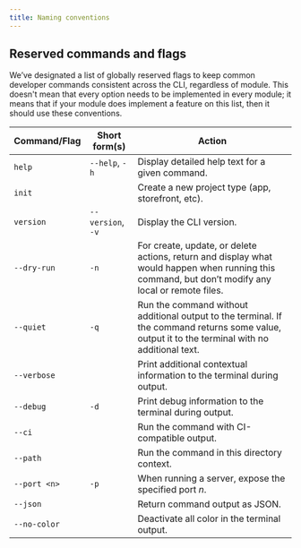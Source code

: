 ```yaml
---
title: Naming conventions
---
```


## Reserved commands and flags

We’ve designated a list of globally reserved flags to keep common developer commands consistent across the CLI, regardless of module. This doesn't mean that every option needs to be implemented in every module; it means that if your module does implement a feature on this list, then it should use these conventions.

Command/Flag    | Short form(s)     | Action
---             | ---               | ---
`help`          | `--help`, `-h`    | Display detailed help text for a given command.
`init`          |                   | Create a new project type (app, storefront, etc).
`version`       | `--version`, `-v` | Display the CLI version.
`--dry-run`     | `-n`              | For create, update, or delete actions, return and display what would happen when running this command, but don’t modify any local or remote files.
`--quiet`       | `-q`              | Run the command without additional output to the terminal. If the command returns some value, output it to the terminal with no additional text.
`--verbose`     |                   | Print additional contextual information to the terminal during output.
`--debug`       | `-d`              | Print debug information to the terminal during output.
`--ci`          |                   | Run the command with CI-compatible output.
`--path`        |                   | Run the command in this directory context.
`--port <n>`    | `-p`              | When running a server, expose the specified port _n_.
`--json`        |                   | Return command output as JSON.
`--no-color`    |                   | Deactivate all color in the terminal output.
